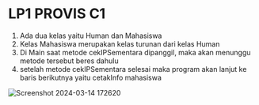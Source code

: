 # LP1 PROVIS C1

1. Ada dua kelas yaitu Human dan Mahasiswa
2. Kelas Mahasiswa merupakan kelas turunan dari kelas Human
3. Di Main saat metode cekIPSementara dipanggil, maka akan menunggu metode tersebut beres dahulu
4. setelah metode cekIPSementara selesai maka program akan lanjut ke baris berikutnya yaitu cetakInfo mahasiswa

![Screenshot 2024-03-14 172620](https://github.com/HumaySenja/LP1PROVISC1/assets/159203684/7caa47d5-03e5-4fdc-b5c2-7e89499de883)
